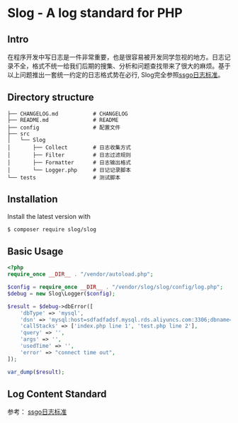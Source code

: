# Slog - A log standard for PHP

## Intro
在程序开发中写日志是一件非常重要，也是很容易被开发同学忽视的地方。日志记录不全，格式不统一给我们后期的搜集、分析和问题查找带来了很大的麻烦。基于以上问题推出一套统一约定的日志格式势在必行,
Slog完全参照<a href="https://github.com/ssgo/standard/blob/master/log.md">ssgo日志标准</a>。

## Directory structure

```
├── CHANGELOG.md           # CHANGELOG
├── README.md              # README
├── config                 # 配置文件            
├── src                
│   └── Slog   
│       ├── Collect        # 日志收集方式
│       ├── Filter         # 日志过滤规则
│       ├── Formatter      # 日志输出格式
│       └── Logger.php     # 日记记录脚本
└── tests                  # 测试脚本

```

## Installation

Install the latest version with

```bash
$ composer require slog/slog
```

## Basic Usage

```php
<?php
require_once __DIR__ . "/vendor/autoload.php";

$config = require_once __DIR__ . "/vendor/slog/slog/config/log.php";
$debug = new Slog\Logger($config);

$result = $debug->dbError([
    'dbType' => 'mysql',
    'dsn' => 'mysql:host=sdfadfadsf.mysql.rds.aliyuncs.com:3306;dbname=temp',
    'callStacks' => ['index.php line 1', 'test.php line 2'],
    'query' => '',
    'args' => '',
    'usedTime' => '',
    'error' => "connect time out",
]);

var_dump($result);
```

## Log Content Standard
参考： <a href="https://github.com/ssgo/standard/blob/master/log.md">ssgo日志标准</a>
